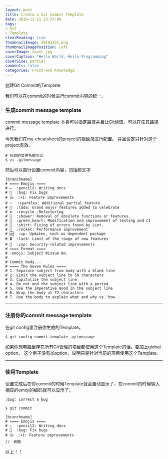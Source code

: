 ```yaml
---
layout: post
title: Create a Git Commit Template
date: 2019-12-21 23:27:00
tags:
- Git
- Template
clearReading: true
thumbnailImage: 20191221.png
thumbnailImagePosition: left
coverImage: cover.jpg
coverCaption: "Hello World, Hello Programming"
coverSize: partial
comments: false
categories: Front-end Knowledge
---
```

创建Git Commit的Template
<!--more-->
我们可以在commit的时候进行commit内容的统一。

### 生成commit message template
commit message template 本身可以指定路径并且让Git读取，可以在任意路径进行。

今天我们在my-cheatsheet的project的根目录进行配置。
并且设定只针对这个project有效。

```
# 任意的文件名都可以
$ vi .gitmessage
```

然后可以自行设置commit内容，包括颜文字
```
[branchname]
# ==== Emojis ====
# ✏️  :pencil2: Writing docs
# 🐛  :bug: Fix bugs
# 👍  :+1: Feature improvements
# ✨  :sparkles: Additional partial feature
# 🎉  :tada: Grand major features added to celebrate
# ♻️  :recycle :Refactoring
# 🚿  :shower: Removal of obsolete functions or features.
# 💚  :green_heart: Modification and improvement of testing and CI
# 👕  :shirt: Fixing of errors found by Lint.
# 🚀  :rocket: Performance improvement
# 🆙  :up: Updates, such as dependent package
# 🔒  :lock: Limit of the range of new features
# 👮  :cop: Security-related improvements
# ==== Format ====
# :emoji: Subject #issue No.
#
# Commit body...
# ==== The Seven Rules ====
# 1. Separate subject from body with a blank line
# 2. Limit the subject line to 50 characters
# 3. Capitalize the subject line
# 4. Do not end the subject line with a period
# 5. Use the imperative mood in the subject line
# 6. Wrap the body at 72 characters
# 7. Use the body to explain what and why vs. how
```
***
### 注册你的commit message template
在git config里注册你生成的Template。

```
$ git config commit.template .gitmessage
```

如果你想电脑里存在所有Git管理的项目都使用这个Template的话。要加上global option。
这个例子没有加option，说明只是针对当前的项目使用这个Template。

***
### 使用Template
设置完成后在你commit的时候Template就会自动显示了，在commit的时候输入相应的emoji的编码就可以显示了。
```
:bug: correct a bug
```


```
$ git commit
```

```
[branchname]
# ==== Emojis ====
# ✏️  :pencil2: Writing docs
# 🐛  :bug: Fix bugs
# 👍  :+1: Feature improvements
//　省略
```

以上！！
